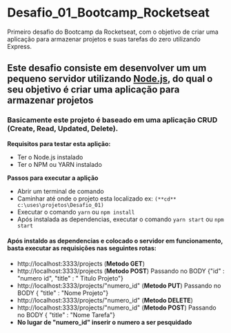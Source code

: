 # Desafio_01_Bootcamp_Rocketseat
Primeiro desafio do Bootcamp da Rocketseat, com o objetivo de criar uma aplicação para armazenar projetos e suas tarefas do zero utilizando Express.

## Este desafio consiste em desenvolver um um pequeno servidor utilizando [Node.js](https://nodejs.org/en/), do qual o seu objetivo é criar uma aplicação para armazenar projetos
### Basicamente este projeto é baseado em uma aplicação CRUD (Create, Read, Updated, Delete).

**Requisitos para testar esta aplição:**
* Ter o Node.js instalado
* Ter o NPM ou YARN instalado

**Passos para executar a aplição**
* Abrir um terminal de comando
* Caminhar até onde o projeto esta localizado ex: `(**cd** c:\uses\projetos\Desafio_01)`
* Executar o comando `yarn` ou `npm install`
* Após instalada as dependencias, executar o comando `yarn start` ou `npm start`

#### Após instaldo as dependencias e colocado o servidor em funcionamento, basta executar as requisições nas seguintes rotas:
  * http://localhost:3333/projects (**Metodo GET**)
  * http://localhost:3333/projects (**Metodo POST**) Passando no BODY {"id" : "numero id",	"title" : " Titulo Projeto"}  
  * http://localhost:3333/projects/"numero_id" (**Metodo PUT**) Passando no BODY {	"title" : "Nome Projeto"}
  * http://localhost:3333/projects/"numero_id" (**Metodo DELETE**)
  * http://localhost:3333/projects/"numero_id" (**Metodo POST**) Passando no BODY {	"title" : "Nome Tarefa"}
  * **No lugar de "numero_id" inserir o numero a ser pesquidado**
